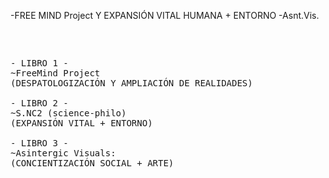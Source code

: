 -FREE MIND Project Y EXPANSIÓN VITAL HUMANA + ENTORNO
-Asnt.Vis.

<pre>
<p>

- LIBRO 1 -
~FreeMind Project
(DESPATOLOGIZACIÓN Y AMPLIACIÓN DE REALIDADES)

- LIBRO 2 -
~S.NC2 (science-philo)
(EXPANSIÓN VITAL + ENTORNO)

- LIBRO 3 -
~Asintergic Visuals:
(CONCIENTIZACIÓN SOCIAL + ARTE)

</p>
